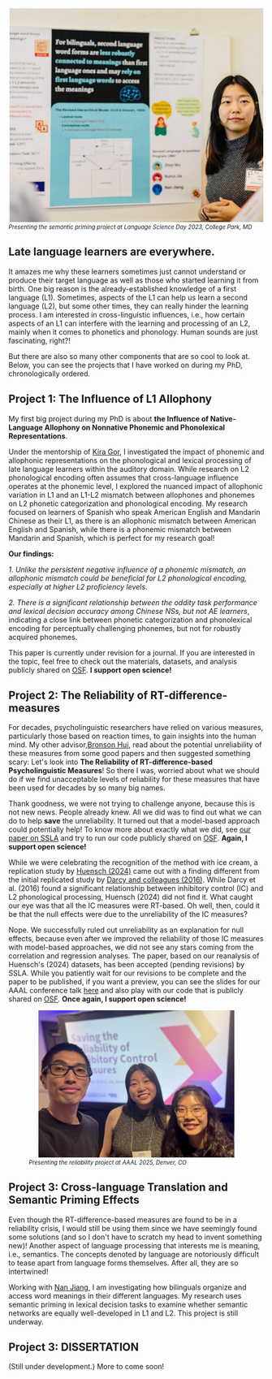 <center><img src="Poster.jpg" alt="LSD-poster" width="500"></center>
<figcaption style="font-size: 0.8em; font-style: italic;">Presenting the semantic priming project at Language Science Day 2023, College Park, MD</figcaption>

## Late language learners are everywhere. 

It amazes me why these learners sometimes just cannot understand or produce their target language as well as those who started learning it from birth. One big reason is the already-established knowledge of a first language (L1). Sometimes, aspects of the L1 can help us learn a second language (L2), but some other times, they can really hinder the learning process. I am interested in cross-linguistic influences, i.e., how certain aspects of an L1 can interfere with the learning and processing of an L2, mainly when it comes to phonetics and phonology. Human sounds are just fascinating, right?! 

But there are also so many other components that are so cool to look at. Below, you can see the projects that I have worked on during my PhD, chronologically ordered.

## Project 1: The Influence of L1 Allophony

My first big project during my PhD is about **the Influence of Native-Language Allophony on Nonnative Phonemic and Phonolexical Representations**. 

Under the mentorship of [Kira Gor](https://sllc.umd.edu/directory/kira-gor), I investigated the impact of phonemic and allophonic representations on the phonological and lexical processing of late language learners within the auditory domain. While research on L2 phonological encoding often assumes that cross-language influence operates at the phonemic level, I explored the nuanced impact of allophonic variation in L1 and an L1-L2 mismatch between allophones and phonemes on L2 phonetic categorization and phonological encoding. My research focused on learners of Spanish who speak American English and Mandarin Chinese as their L1, as there is an allophonic mismatch between American English and Spanish, while there is a phonemic mismatch between Mandarin and Spanish, which is perfect for my research goal!

**Our findings:**

_1. Unlike the persistent negative influence of a phonemic mismatch, an allophonic mismatch could be beneficial for L2 phonological encoding, especially at higher L2 proficiency levels_. 

_2. There is a significant relationship between the oddity task performance and lexical decision accuracy among Chinese NSs, but not AE learners_, indicating a close link between phonetic categorization and phonolexical encoding for perceptually challenging phonemes, but not for robustly acquired phonemes.

This paper is currently under revision for a journal. If you are interested in the topic, feel free to check out the materials, datasets, and analysis publicly shared on [OSF](https://osf.io/v6esc/). **I support open science!**


## Project 2: The Reliability of RT-difference-measures

For decades, psycholinguistic researchers have relied on various measures, particularly those based on reaction times, to gain insights into the human mind. My other advisor,[Bronson Hui](https://sllc.umd.edu/directory/bronson-hui), read about the potential unreliability of these measures from some good papers and then suggested something scary: Let's look into **The Reliability of RT-difference-based Psycholinguistic Measures**! So there I was, worried about what we should do if we find unacceptable levels of reliability for these measures that have been used for decades by so many big names. 

Thank goodness, we were not trying to challenge anyone, because this is not new news. People already knew. All we did was to find out what we can do to help **save** the unreliability. It turned out that a model-based approach could potentially help! To know more about exactly what we did, see [our paper on SSLA](https://www.cambridge.org/core/journals/studies-in-second-language-acquisition/article/estimating-reliability-for-responsetime-difference-measures-toward-a-standardized-modelbased-approach/A00BECC935D1BD4915144F6985193766) and try to run our code publicly shared on [OSF](https://osf.io/cd5r8/). **Again, I support open science!**

While we were celebrating the recognition of the method with ice cream, a replication study by [Huensch (2024)](https://www.cambridge.org/core/journals/studies-in-second-language-acquisition/article/clarifying-the-role-of-inhibitory-control-in-l2-phonological-processing-a-preregistered-close-replication-of-darcy-et-al-2016/1B3C56DC41EFB09D8F8B82DBD22A785E) came out with a finding different from the initial replicated study by [Darcy and colleagues (2016)](https://onlinelibrary.wiley.com/doi/10.1111/lang.12161). While Darcy et al. (2016) found a significant relationship between inhibitory control (IC) and L2 phonological processing, Huensch (2024) did not find it. What caught our eye was that all the IC measures were RT-based. Oh well, then, could it be that the null effects were due to the unreliability of the IC measures?

Nope. We successfully ruled out unreliability as an explanation for null effects, because even after we improved the reliability of those IC measures with model-based approaches, we did not see any stars coming from the correlation and regression analyses. The paper, based on our reanalysis of Huensch's (2024) datasets, has been accepted (pending revisions) by SSLA. While you patiently wait for our revisions to be complete and the paper to be published, if you want a preview, you can see the slides for our AAAL conference talk [here](https://docs.google.com/presentation/d/1uBD1XfeauY1oTm13Yb3KUiDGJaBn3scHv-0sLwnDm_w/edit?usp=drive_link) and also play with our code that is publicly shared on [OSF](https://osf.io/bng82/). **Once again, I support open science!**

<figure>
    <center><img src="AAAL-presentation.JPEG" alt="Presenting the reliability project at AAAL 2025, Denver, CO" width="386"></center>
    <figcaption style="font-size: 0.8em; font-style: italic;">Presenting the reliability project at AAAL 2025, Denver, CO</figcaption>
</figure>

## Project 3: Cross-language Translation and Semantic Priming Effects

Even though the RT-difference-based measures are found to be in a reliability crisis, I would still be using them since we have seemingly found some solutions (and so I don't have to scratch my head to invent something new)! Another aspect of language processing that interests me is meaning, i.e., semantics. The concepts denoted by language are notoriously difficult to tease apart from language forms themselves. After all, they are so intertwined! 

Working with [Nan Jiang](https://sllc.umd.edu/directory/nan-jiang), I am investigating how bilinguals organize and access word meanings in their different languages. My research uses semantic priming in lexical decision tasks to examine whether semantic networks are equally well-developed in L1 and L2. This project is still underway.


## Project 3: DISSERTATION

(Still under development.) More to come soon!
